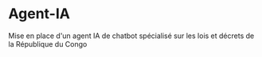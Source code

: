 # Agent-IA
Mise en place d'un agent IA de chatbot spécialisé sur les lois et décrets de la République du Congo
